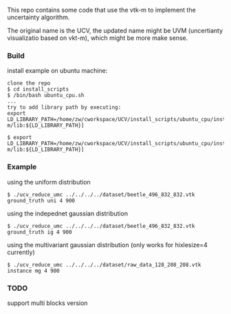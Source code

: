 This repo contains some code that use the vtk-m to implement the uncertainty algorithm.

The original name is the UCV, the updated name might be UVM (uncertianty visualizatio based on vkt-m), which might be more make sense.

### Build

install example on ubuntu machine:

```
clone the repo
$ cd install_scripts
$ /bin/bash ubuntu_cpu.sh 
...
try to add library path by executing:
export LD_LIBRARY_PATH=/home/zw/cworkspace/UCV/install_scripts/ubuntu_cpu/install/vtk-m/lib:${LD_LIBRARY_PATH}]

$ export LD_LIBRARY_PATH=/home/zw/cworkspace/UCV/install_scripts/ubuntu_cpu/install/vtk-m/lib:${LD_LIBRARY_PATH}]
```

### Example


using the uniform distribution

```
$ ./ucv_reduce_umc ../../../../dataset/beetle_496_832_832.vtk ground_truth uni 4 900
```

using the indepednet gaussian distribution

```
$ ./ucv_reduce_umc ../../../../dataset/beetle_496_832_832.vtk ground_truth ig 4 900
```

using the multivariant gaussian distribution (only works for hixlesize=4 currently)

```
$ ./ucv_reduce_umc ../../../../dataset/raw_data_128_208_208.vtk instance mg 4 900
```

### TODO

support multi blocks version